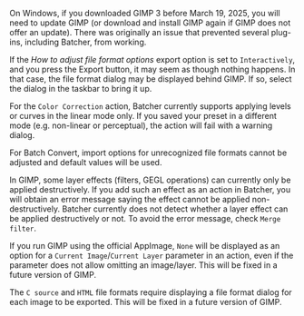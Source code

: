 On Windows, if you downloaded GIMP 3 before March 19, 2025, you will need to update GIMP (or download and install GIMP again if GIMP does not offer an update). There was originally an issue that prevented several plug-ins, including Batcher, from working.

If the *How to adjust file format options* export option is set to `Interactively`, and you press the Export button, it may seem as though nothing happens.
In that case, the file format dialog may be displayed behind GIMP.
If so, select the dialog in the taskbar to bring it up.

For the `Color Correction` action, Batcher currently supports applying levels or curves in the linear mode only. If you saved your preset in a different mode (e.g. non-linear or perceptual), the action will fail with a warning dialog.

For Batch Convert, import options for unrecognized file formats cannot be adjusted and default values will be used.

In GIMP, some layer effects (filters, GEGL operations) can currently only be applied destructively. If you add such an effect as an action in Batcher, you will obtain an error message saying the effect cannot be applied non-destructively. Batcher currently does not detect whether a layer effect can be applied destructively or not. To avoid the error message, check `Merge filter`.

If you run GIMP using the official AppImage, `None` will be displayed as an option for a `Current Image`/`Current Layer` parameter in an action, even if the parameter does not allow omitting an image/layer. This will be fixed in a future version of GIMP.

The `C source` and `HTML` file formats require displaying a file format dialog for each image to be exported. This will be fixed in a future version of GIMP.
